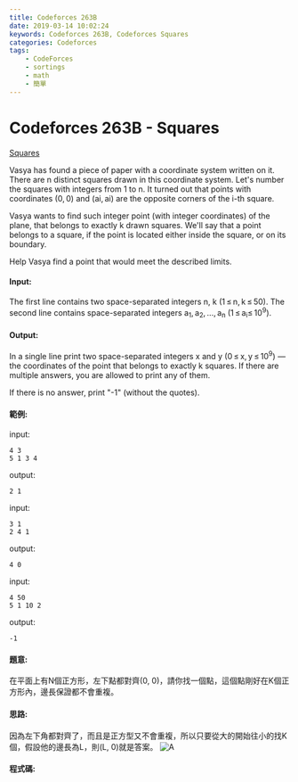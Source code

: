 ```yaml
---
title: Codeforces 263B
date: 2019-03-14 10:02:24
keywords: Codeforces 263B, Codeforces Squares
categories: Codeforces
tags:
    - CodeForces
    - sortings
    - math
    - 簡單
---
```

# Codeforces 263B - Squares
[Squares](https://codeforces.com/problemset/problem/263/B)

Vasya has found a piece of paper with a coordinate system written on it. There are n distinct squares drawn in this coordinate system. Let's number the squares with integers from 1 to n. It turned out that points with coordinates (0, 0) and (ai, ai) are the opposite corners of the i-th square.
<!-- more -->
Vasya wants to find such integer point (with integer coordinates) of the plane, that belongs to exactly k drawn squares. We'll say that a point belongs to a square, if the point is located either inside the square, or on its boundary.

Help Vasya find a point that would meet the described limits.


#### Input:
The first line contains two space-separated integers n, k (1 ≤ n, k ≤ 50). The second line contains space-separated integers a<sub>1</sub>, a<sub>2</sub>, ..., a<sub>n</sub> (1 ≤ a<sub>i</sub>≤ 10<sup>9</sup>).
#### Output:
In a single line print two space-separated integers x and y (0 ≤ x, y ≤ 10<sup>9</sup>) — the coordinates of the point that belongs to exactly k squares. If there are multiple answers, you are allowed to print any of them.

If there is no answer, print "-1" (without the quotes).

#### 範例:

input:
``` 
4 3
5 1 3 4
```
output:
```
2 1
```
input:
```
3 1
2 4 1
```
output:
```
4 0
```
input:
```
4 50
5 1 10 2
```
output:
```
-1
```
#### 題意:
在平面上有N個正方形，左下點都對齊(0, 0)，請你找一個點，這個點剛好在K個正方形內，邊長保證都不會重複。

#### 思路:
因為左下角都對齊了，而且是正方型又不會重複，所以只要從大的開始往小的找K個，假設他的邊長為L，則(L, 0)就是答案。
![A](A.PNG)
#### 程式碼:
<script src="https://gist.github.com/Daviswww/a765b492ae4bf0e41cceabef430761ea.js"></script>

